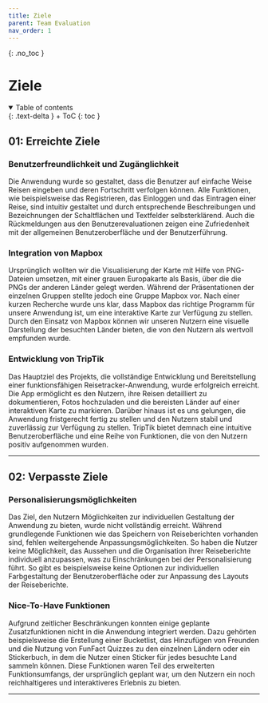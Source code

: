 ```yaml
---
title: Ziele
parent: Team Evaluation
nav_order: 1
---
```


{: .no_toc }
# Ziele

<details open markdown="block">
{: .text-delta }
<summary>Table of contents</summary>
+ ToC
{: toc }
</details>

## 01: Erreichte Ziele

### Benutzerfreundlichkeit und Zugänglichkeit

Die Anwendung wurde so gestaltet, dass die Benutzer auf einfache Weise Reisen eingeben und deren Fortschritt verfolgen können. Alle Funktionen, wie beispielsweise das Registrieren, das Einloggen und das Eintragen einer Reise, sind intuitiv gestaltet und durch entsprechende Beschreibungen und Bezeichnungen der Schaltflächen und Textfelder selbsterklärend. Auch die Rückmeldungen aus den Benutzerevaluationen zeigen eine Zufriedenheit mit der allgemeinen Benutzeroberfläche und der Benutzerführung.

### Integration von Mapbox

Ursprünglich wollten wir die Visualisierung der Karte mit Hilfe von PNG-Dateien umsetzen, mit einer grauen Europakarte als Basis, über die die PNGs der anderen Länder gelegt werden. 
Während der Präsentationen der einzelnen Gruppen stellte jedoch eine Gruppe Mapbox vor. Nach einer kurzen Recherche wurde uns klar, dass Mapbox das richtige Programm für unsere Anwendung ist, um eine interaktive Karte zur Verfügung zu stellen. 
Durch den Einsatz von Mapbox können wir unseren Nutzern eine visuelle Darstellung der besuchten Länder bieten, die von den Nutzern als wertvoll empfunden wurde.

### Entwicklung von TripTik

Das Hauptziel des Projekts, die vollständige Entwicklung und Bereitstellung einer funktionsfähigen Reisetracker-Anwendung, wurde erfolgreich erreicht. Die App ermöglicht es den Nutzern, ihre Reisen detailliert zu dokumentieren, Fotos hochzuladen und die bereisten Länder auf einer interaktiven Karte zu markieren.
Darüber hinaus ist es uns gelungen, die Anwendung fristgerecht fertig zu stellen und den Nutzern stabil und zuverlässig zur Verfügung zu stellen. TripTik bietet demnach eine intuitive Benutzeroberfläche und eine Reihe von Funktionen, die von den Nutzern positiv aufgenommen wurden.

---

## 02: Verpasste Ziele

### Personalisierungsmöglichkeiten

Das Ziel, den Nutzern Möglichkeiten zur individuellen Gestaltung der Anwendung zu bieten, wurde nicht vollständig erreicht. Während grundlegende Funktionen wie das Speichern von Reiseberichten vorhanden sind, fehlen weitergehende Anpassungsmöglichkeiten.
So haben die Nutzer keine Möglichkeit, das Aussehen und die Organisation ihrer Reiseberichte individuell anzupassen, was zu Einschränkungen bei der Personalisierung führt. So gibt es beispielsweise keine Optionen zur individuellen Farbgestaltung der Benutzeroberfläche oder zur Anpassung des Layouts der Reiseberichte.

### Nice-To-Have Funktionen

Aufgrund zeitlicher Beschränkungen konnten einige geplante Zusatzfunktionen nicht in die Anwendung integriert werden. Dazu gehörten beispielsweise die Erstellung einer Bucketlist, das Hinzufügen von Freunden und die Nutzung von FunFact Quizzes zu den einzelnen Ländern oder ein Stickerbuch, in dem die Nutzer einen Sticker für jedes besuchte Land sammeln können.
Diese Funktionen waren Teil des erweiterten Funktionsumfangs, der ursprünglich geplant war, um den Nutzern ein noch reichhaltigeres und interaktiveres Erlebnis zu bieten. 

---